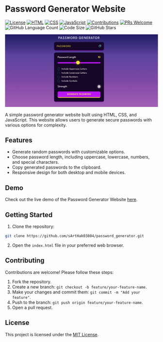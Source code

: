 # Password Generator Website

[![License](https://img.shields.io/github/license/sArtHak03804/password_generator)](https://github.com/YourUsername/sArtHak03804/blob/main/LICENSE)
[![HTML](https://img.shields.io/badge/HTML-5-orange)](https://developer.mozilla.org/en-US/docs/Web/Guide/HTML/HTML5)
[![CSS](https://img.shields.io/badge/CSS-3-blue)](https://developer.mozilla.org/en-US/docs/Archive/CSS3)
[![JavaScript](https://img.shields.io/badge/JavaScript-ES6-yellow)](https://developer.mozilla.org/en-US/docs/Web/JavaScript)
[![Contributions](https://img.shields.io/badge/contributions-welcome-brightgreen)](https://github.com/sArtHak03804/password_generator/issues)
[![PRs Welcome](https://img.shields.io/badge/PRs-welcome-brightgreen.svg)](https://github.com/sArtHak03804/password_generator/pulls)
![GitHub Language Count](https://img.shields.io/github/languages/count/sArtHak03804/password_generator)
![Code Size](https://img.shields.io/github/languages/code-size/sArtHak03804/password_generator)
![GitHub Stars](https://img.shields.io/github/stars/sArtHak03804/password_generator)




![Password Generator Website](logo.png)

A simple password generator website built using HTML, CSS, and JavaScript. This website allows users to generate secure passwords with various options for complexity.

## Features

- Generate random passwords with customizable options.
- Choose password length, including uppercase, lowercase, numbers, and special characters.
- Copy generated passwords to the clipboard.
- Responsive design for both desktop and mobile devices.

## Demo

Check out the live demo of the Password Generator Website [here](https://sArtHak03804.github.io/password_generator).

## Getting Started

1. Clone the repository:

```bash
git clone https://github.com/sArtHak03804/password_generator.git
```
2. Open the `index.html` file in your preferred web browser.

## Contributing

Contributions are welcome! Please follow these steps:

1. Fork the repository.
2. Create a new branch: `git checkout -b feature/your-feature-name`.
3. Make your changes and commit them: `git commit -m "Add your feature"`.
4. Push to the branch: `git push origin feature/your-feature-name`.
5. Open a pull request.

## License

This project is licensed under the [MIT License](LICENSE).
